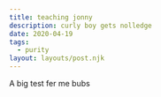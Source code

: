 ```yaml
---
title: teaching jonny
description: curly boy gets nolledge
date: 2020-04-19
tags:
  - purity
layout: layouts/post.njk
---
```


A big test fer me bubs
